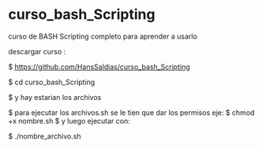 # curso_bash_Scripting
curso de BASH Scripting completo para aprender a usarlo

descargar curso :

$ https://github.com/HansSaldias/curso_bash_Scripting

$ cd curso_bash_Scripting

$ y hay estarian los archivos 

$ para ejecutar los archivos.sh se le tien que dar los permisos eje:
$ chmod +x nombre.sh 
$ y luego ejecutar con:

$ ./nombre_archivo.sh



